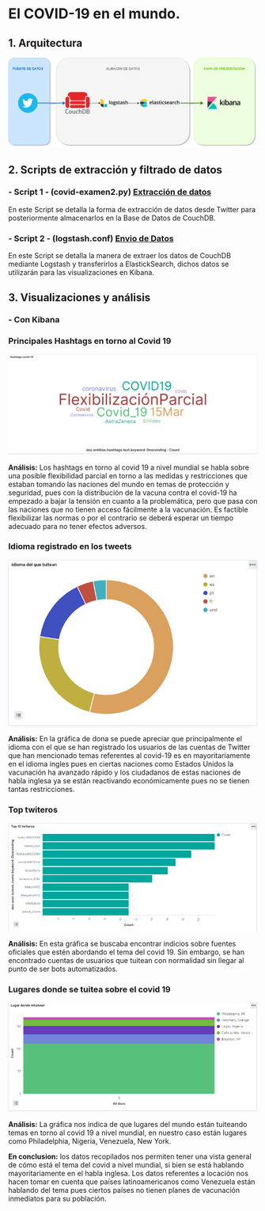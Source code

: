 # El COVID-19 en el mundo.
## 1. Arquitectura
![alt text](https://github.com/Eddy-Hipo/Proyecto-Final-Analisis/blob/main/4_Covid19/DataLake_COVID.png)
## 2. Scripts de extracción y filtrado de datos
### - Script 1 - (covid-examen2.py) [Extracción de datos](https://github.com/Eddy-Hipo/Proyecto-Final-Analisis/blob/main/4_Covid19/Recopilacion%20y%20almacenamineto%20de%20datos/covid-examen2.py)
En este Script se detalla la forma de extracción de datos desde Twitter para posteriormente almacenarlos en la Base de Datos de CouchDB.
### - Script 2 - (logstash.conf) [Envio de Datos](https://github.com/Eddy-Hipo/Proyecto-Final-Analisis/blob/main/4_Covid19/Recopilacion%20y%20almacenamineto%20de%20datos/logstash.conf)
En este Script se detalla la manera de extraer los datos de CouchDB mediante Logstash y transferirlos a ElastickSearch, dichos datos se utilizarán para las visualizaciones en Kibana.
## 3. Visualizaciones y análisis
### - Con Kibana
### Principales Hashtags en torno al Covid 19 
![alt text](https://github.com/Eddy-Hipo/Proyecto-Final-Analisis/blob/main/4_Covid19/Visualizaciones/Hashtags_covid_19.png)

**Análisis:** Los hashtags en torno al covid 19 a nivel mundial se habla sobre una posible flexibilidad parcial en torno a las medidas y restricciones que estaban tomando las naciones del mundo en temas de protección y seguridad, pues con la distribución de la vacuna contra el covid-19 ha empezado a bajar la tensión en cuanto a la problemática, pero que pasa con las naciones que no tienen acceso fácilmente a la vacunación. Es factible flexibilizar las normas o por el contrario se deberá esperar un tiempo adecuado para no tener efectos adversos.   

### Idioma registrado en los tweets
![alt text](https://github.com/Eddy-Hipo/Proyecto-Final-Analisis/blob/main/4_Covid19/Visualizaciones/Idioma_origen_covid_19.png)

**Análisis:** En la gráfica de dona se puede apreciar que principalmente el idioma con el que se han registrado los usuarios de las cuentas de Twitter que han mencionado temas referentes al covid-19 es en mayoritariamente en el idioma ingles pues en ciertas naciones como Estados Unidos la vacunación ha avanzado rápido y los ciudadanos de estas naciones de habla inglesa ya se están reactivando económicamente pues no se tienen tantas restricciones. 

### Top twiteros
![alt text](https://github.com/Eddy-Hipo/Proyecto-Final-Analisis/blob/main/4_Covid19/Visualizaciones/TopTuiteros.png)

**Análisis:** En esta gráfica se buscaba encontrar indicios sobre fuentes oficiales que estén abordando el tema del covid 19. Sin embargo, se han encontrado cuentas de usuarios que tuitean con normalidad sin llegar al punto de ser bots automatizados. 

### Lugares donde se tuitea sobre el covid 19
![alt text](https://github.com/Eddy-Hipo/Proyecto-Final-Analisis/blob/main/4_Covid19/Visualizaciones/Principales_lugares_donde_twitean.png)

**Análisis:** La gráfica nos indica de que lugares del mundo están tuiteando temas en torno al covid 19 a nivel mundial, en nuestro caso están lugares como Philadelphia, Nigeria, Venezuela, New York.

**En conclusion:** los datos recopilados nos permiten tener una vista general de cómo está el tema del covid a nivel mundial, si bien se está hablando mayoritariamente en el habla inglesa. Los datos referentes a locación nos hacen tomar en cuenta que países latinoamericanos como Venezuela están hablando del tema pues ciertos países no tienen planes de vacunación inmediatos para su población. 

